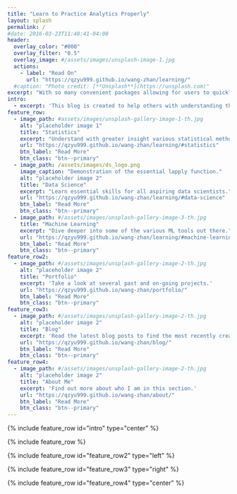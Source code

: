 ```yaml
---
title: "Learn to Practice Analytics Properly"
layout: splash
permalink: /
#date: 2016-03-23T11:48:41-04:00
header:
  overlay_color: "#000"
  overlay_filter: "0.5"
  overlay_image: #/assets/images/unsplash-image-1.jpg
  actions:
    - label: "Read On"
      url: "https://qzyu999.github.io/wang-zhan/learning/"
  #caption: "Photo credit: [**Unsplash**](https://unsplash.com)"
excerpt: "With so many convenient packages allowing for users to quickly implement any ML algorithm, there are now many users with access to tools but an inability to properly use them."
intro:
  - excerpt: 'This blog is created to help others with understanding the rigorous mathematical derivations necessary to properly implement the numerous statistical tools out there today.'
feature_row:
  - image_path: #assets/images/unsplash-gallery-image-1-th.jpg
    alt: "placeholder image 1"
    title: "Statistics"
    excerpt: "Understand with greater insight various statistical methods."
    url: "https://qzyu999.github.io/wang-zhan/learning/#statistics"
    btn_label: "Read More"
    btn_class: "btn--primary"
  - image_path: /assets/images/ds_logo.png
    image_caption: "Demonstration of the essential lapply function."
    alt: "placeholder image 2"
    title: "Data Science"
    excerpt: "Learn essential skills for all aspiring data scientists."
    url: "https://qzyu999.github.io/wang-zhan/learning/#data-science"
    btn_label: "Read More"
    btn_class: "btn--primary"
  - image_path: #/assets/images/unsplash-gallery-image-3-th.jpg
    title: "Machine Learning"
    excerpt: "Dive deeper into some of the various ML tools out there."
    url: "https://qzyu999.github.io/wang-zhan/learning/#machine-learning"
    btn_label: "Read More"
    btn_class: "btn--primary"
feature_row2:
  - image_path: #/assets/images/unsplash-gallery-image-2-th.jpg
    alt: "placeholder image 2"
    title: "Portfolio"
    excerpt: 'Take a look at several past and on-going projects.'
    url: "https://qzyu999.github.io/wang-zhan/portfolio/"
    btn_label: "Read More"
    btn_class: "btn--primary"
feature_row3:
  - image_path: #/assets/images/unsplash-gallery-image-2-th.jpg
    alt: "placeholder image 2"
    title: "Blog"
    excerpt: 'Read the latest blog posts to find the most recently created lessons on the site.'
    url: "https://qzyu999.github.io/wang-zhan/blog/"
    btn_label: "Read More"
    btn_class: "btn--primary"
feature_row4:
  - image_path: #/assets/images/unsplash-gallery-image-2-th.jpg
    alt: "placeholder image 2"
    title: "About Me"
    excerpt: 'Find out more about who I am in this section.'
    url: "https://qzyu999.github.io/wang-zhan/about/"
    btn_label: "Read More"
    btn_class: "btn--primary"
---
```


{% include feature_row id="intro" type="center" %}

{% include feature_row %}

{% include feature_row id="feature_row2" type="left" %}

{% include feature_row id="feature_row3" type="right" %}

{% include feature_row id="feature_row4" type="center" %}
